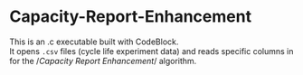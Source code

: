# Capacity-Report-Enhancement
This is an .c executable built with CodeBlock.  
It opens `.csv` files (cycle life experiment data) and reads specific columns in for the /*Capacity Report Enhancement*/ algorithm.
